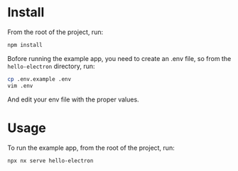 # Install

From the root of the project, run:

```bash
npm install
```

Bofore running the example app, you need to create an .env file, so from the `hello-electron` directory, run:

```bash
cp .env.example .env
vim .env
```

And edit your env file with the proper values.

# Usage

To run the example app, from the root of the project, run:

```bash
npx nx serve hello-electron
```
